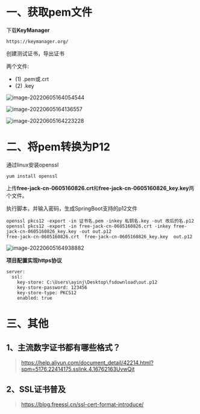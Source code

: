 # 一、获取pem文件

下载**KeyManager**

`https://keymanager.org/`

创建测试证书，导出证书

两个文件:

* (1) .pem或.crt
* (2) .key

![image-20220605164054544](https://alinyun-images-repository.oss-cn-shanghai.aliyuncs.com/images/20220605164054.png)

![image-20220605164136557](https://alinyun-images-repository.oss-cn-shanghai.aliyuncs.com/images/20220605164136.png)

![image-20220605164223228](https://alinyun-images-repository.oss-cn-shanghai.aliyuncs.com/images/20220605164223.png)



# 二、将pem转换为P12

通过linux安装openssl

```shell
yum install openssl
```

上传**free-jack-cn-0605160826.crt**和**free-jack-cn-0605160826_key.key**两个文件。

执行脚本，并输入密码，生成SpringBoot支持的p12文件

```shell
openssl pkcs12 -export -in 证书名.pem -inkey 私钥名.key -out 改后的名.p12
openssl pkcs12 -export -in free-jack-cn-0605160826.crt -inkey free-jack-cn-0605160826_key.key -out out.p12
free-jack-cn-0605160826.crt  free-jack-cn-0605160826_key.key  out.p12
```

![image-20220605164938882](https://alinyun-images-repository.oss-cn-shanghai.aliyuncs.com/images/20220605164938.png)

**项目配置实现https协议**

```shell
server:
  ssl:
    key-store: C:\Users\ayinj\Desktop\fsdownload\out.p12
    key-store-password: 123456
    key-store-type: PKCS12
    enabled: true
```



# 三、其他

## 1、主流数字证书都有哪些格式？

>  https://help.aliyun.com/document_detail/42214.html?spm=5176.22414175.sslink.4.16762163UvwQjt

## 2、SSL证书普及

>  https://blog.freessl.cn/ssl-cert-format-introduce/